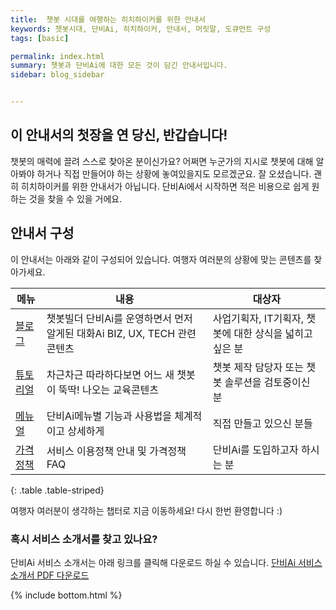 ```yaml
---
title:  챗봇 시대를 여행하는 히치하이커를 위한 안내서
keywords: 챗봇시대, 단비Ai, 히치하이커, 안내서, 머릿말, 도큐먼트 구성
tags: [basic]

permalink: index.html
summary: 챗봇과 단비Ai에 대한 모든 것이 담긴 안내서입니다. 
sidebar: blog_sidebar


---
```


## 이 안내서의 첫장을 연 당신, 반갑습니다!
챗봇의 매력에 끌려 스스로 찾아온 분이신가요? 어쩌면 누군가의 지시로 챗봇에 대해 알아봐야 하거나 직접 만들어야 하는 상황에 놓여있을지도 모르겠군요. 잘 오셨습니다. 괜히 히치하이커를 위한 안내서가 아닙니다. 단비Ai에서 시작하면 적은 비용으로 쉽게 원하는 것을 찾을 수 있을 거에요.

## 안내서 구성
이 안내서는 아래와 같이 구성되어 있습니다. 여행자 여러분의 상황에 맞는 콘텐츠를 찾아가세요.

| 메뉴 | 내용 | 대상자 |
|-------|-------|------|
| [블로그](/blog_021_BIZ05_zgeneration.html) | 챗봇빌더 단비Ai를 운영하면서 먼저 알게된 대화Ai BIZ, UX, TECH 관련 콘텐츠 | 사업기획자, IT기획자, 챗봇에 대한 상식을 넓히고 싶은 분 |
| [튜토리얼](/tutorial_home.html) | 차근차근 따라하다보면 어느 새 챗봇이 뚝딱! 나오는 교육콘텐츠 | 챗봇 제작 담당자 또는 챗봇 솔루션을 검토중이신 분 |
| [메뉴얼](/manual_home_composition.html) | 단비Ai메뉴별 기능과 사용법을 체계적이고 상세하게 | 직접 만들고 있으신 분들 |
| [가격정책](https://danbee.ai/pricing.html) | 서비스 이용정책 안내 및 가격정책 FAQ | 단비Ai를 도입하고자 하시는 분 |
{: .table .table-striped}

여행자 여러분이 생각하는 챕터로 지금 이동하세요! 다시 한번 환영합니다 :)

### 혹시 서비스 소개서를 찾고 있나요?
단비Ai 서비스 소개서는 아래 링크를 클릭해 다운로드 하실 수 있습니다.
[단비Ai 서비스 소개서 PDF 다운로드](https://doc.danbee.ai/assets/단비에이아이_서비스소개서_2020.pdf)


{% include bottom.html %}
